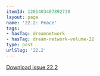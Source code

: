 ```yaml
---
itemId: 1201403407892730
layout: page
name: '22.2: Peace'
tags:
- hasTag: dreamnetwork
- hasTag: dream-network-volume-22
type: post
urlSlug: '22.2'
---
```

<a href="files/pdfs/Volume_22/22.2_evolution_II.pdf" download="">Download issue 22.2</a>